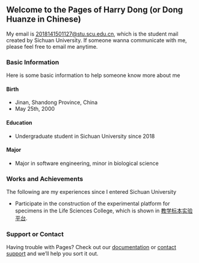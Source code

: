 ## Welcome to the Pages of Harry Dong (or Dong Huanze in Chinese)

My email is 2018141501127@stu.scu.edu.cn, which is the student mail created by Sichuan University. If someone wanna communicate with me, please feel free to email me anytime.

### Basic Information

Here is some basic information to help someone know more about me

#### Birth

- Jinan, Shandong Province, China
- May 25th, 2000

#### Education

- Undergraduate student in Sichuan University since 2018

#### Major

- Major in software engineering, minor in biological science


### Works and Achievements

The following are my experiences since I entered Sichuan University

- Participate in the construction of the experimental platform for specimens in
  the Life Sciences College, which is shown in [教学标本实验平台](http://202.115.44.83:9999/).

### Support or Contact

Having trouble with Pages? Check out our [documentation](https://docs.github.com/categories/github-pages-basics/) or [contact support](https://support.github.com/contact) and we’ll help you sort it out.
